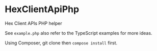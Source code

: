 # HexClientApiPhp

Hex Client APIs PHP helper

See `example.php` also refer to the TypeScript examples for more ideas.

Using Composer, git clone then `compose install` first.
